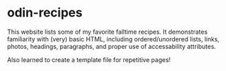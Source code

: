 # odin-recipes
This website lists some of my favorite falltime recipes. It demonstrates familiarity with (very) basic HTML, including ordered/unordered lists, links, photos, headings, paragraphs, and proper use of accessability attributes.

Also learned to create a template file for repetitive pages!